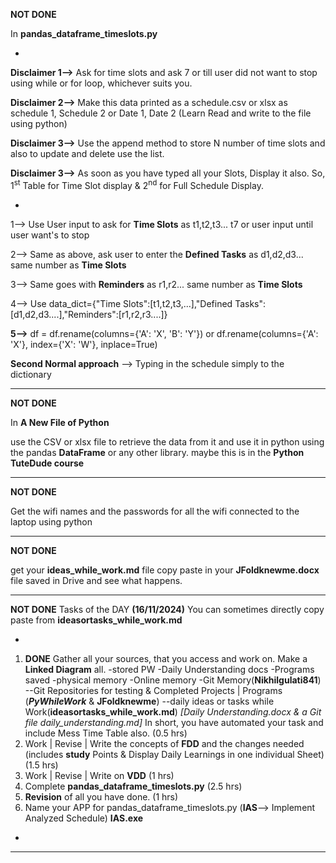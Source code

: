 **NOT DONE**

In **pandas_dataframe_timeslots.py**

-
**Disclaimer 1-->** Ask for time slots and ask 7 or till user 
did not want to stop using while or for loop, whichever suits you.

**Disclaimer 2-->** Make this data printed as a schedule.csv or xlsx as schedule 1, Schedule 2 or Date 1, Date 2 (Learn Read and write to the file using python)

**Disclaimer 3-->** Use the append method to store N number of time slots and also to update and delete use the list.

**Disclaimer 3-->** As soon as you have typed all your Slots, Display it also. So, 1<sup>st</sup> Table for Time Slot display & 2<sup>nd</sup> for Full Schedule Display.

-
1--> Use User input to ask for **Time Slots** as t1,t2,t3... t7 or user input until user want's to stop

2--> Same as above, ask user to enter the **Defined Tasks** as d1,d2,d3... same number as **Time Slots**

3--> Same goes with **Reminders** as r1,r2... same number as **Time Slots**

4--> Use data_dict={"Time Slots":[t1,t2,t3,...],"Defined Tasks":[d1,d2,d3....],"Reminders":[r1,r2,r3....]}

**5-->** df = df.rename(columns={'A': 'X', 'B': 'Y'}) or df.rename(columns={'A': 'X'}, index={'X': 'W'}, inplace=True) 

**Second Normal approach** --> Typing in the schedule simply to the dictionary


------------------------------------------------------------------------------------------------------------------------------------------------------------------
**NOT DONE**

In **A New File of Python**

use the CSV or xlsx file to retrieve the data from it and use it in python using the pandas **DataFrame** or any other library. maybe this is in the **Python TuteDude course**

------------------------------------------------------------------------------------------------------------------------------------------------------------------
**NOT DONE**

Get the wifi names and the passwords for all the wifi connected to the laptop using python

------------------------------------------------------------------------------------------------------------------------------------------------------------------
**NOT DONE**

get your **ideas_while_work.md** file copy paste in your **JFoldknewme.docx** file saved in Drive and see what happens.

------------------------------------------------------------------------------------------------------------------------------------------------------------------

**NOT DONE** Tasks of the DAY **(16/11/2024)** 
You can sometimes directly copy paste from **ideasortasks_while_work.md**

-
1. **DONE** Gather all your sources, that you access and work on. Make a **Linked Diagram** all. -stored PW -Daily Understanding docs -Programs saved -physical memory -Online memory -Git Memory(**Nikhilgulati841**) --Git Repositories for testing & Completed Projects | Programs (**_PyWhileWork_** & **JFoldknewme**) --daily ideas or tasks while Work(**ideasortasks_while_work.md**) *[Daily Understanding.docx & a Git file daily_understanding.md]*  In short, you have automated your task and include Mess Time Table also.  (0.5 hrs)
2. Work | Revise | Write the concepts of **FDD** and the changes needed (includes **study** Points & Display Daily Learnings in one individual Sheet) (1.5 hrs)
3. Work | Revise | Write on **VDD** (1 hrs)
4. Complete **pandas_dataframe_timeslots.py** (2.5 hrs)
5. **Revision** of all you have done. (1 hrs)
6. Name your APP for pandas_dataframe_timeslots.py (**IAS**--> Implement Analyzed Schedule) **IAS.exe**

-

------------------------------------------------------------------------------------------------------------------------------------------------------------------
